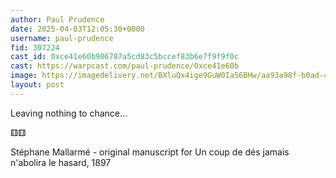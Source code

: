 ```yaml
---
author: Paul Prudence
date: 2025-04-03T12:05:30+0000
username: paul-prudence
fid: 307224
cast_id: 0xce41e60b906787a5cd83c5bccef83b6e7f9f9f0c
cast: https://warpcast.com/paul-prudence/0xce41e60b
image: https://imagedelivery.net/BXluQx4ige9GuW0Ia56BHw/aa93a98f-b0ad-43c7-4844-668970412000/original
layout: post
---
```

Leaving nothing to chance...    
  
⚅⚅  
  
Stéphane Mallarmé - original manuscript for Un coup de dés jamais n'abolira le hasard, 1897  

<img src='https://imagedelivery.net/BXluQx4ige9GuW0Ia56BHw/aa93a98f-b0ad-43c7-4844-668970412000/original' alt='' referrerpolicy='no-referrer'/>
